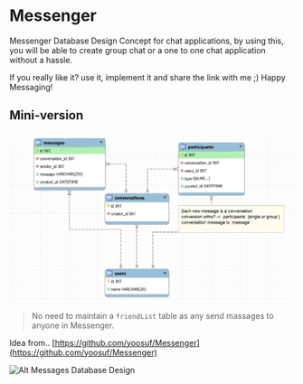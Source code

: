 # Messenger

Messenger Database Design Concept for chat applications, by using this, you will be able to create group chat or a  one to one chat application without a hassle.

If you really like it? use it, implement it and share the link with me ;) Happy Messaging!


## Mini-version

![Mini](mini-chat.jpg)

> No need to maintain a `friendList` table as any send massages to anyone in Messenger.

Idea from.. [https://github.com/yoosuf/Messenger](https://github.com/yoosuf/Messenger)

![Alt Messages Database Design](https://github.com/yoosuf/Messenger/blob/master/Messenger.png)
